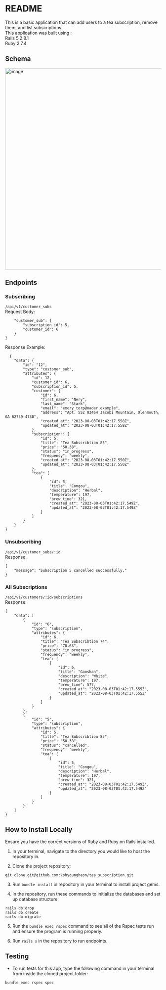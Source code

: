 # README

This is a basic application that can add users to a tea subscription, remove them, and list subscriptions.\
This application was built using :\
Rails 5.2.8.1\
Ruby 2.7.4

## Schema
<img width="652" alt="image" src="https://github.com/kohyoungheon/tea_subscription/assets/92887935/c89b5c1c-244f-48c5-ad1f-d08e8b1a451a">

## Endpoints

### Subscribing
```/api/v1/customer_subs ```\
Request Body:
```{
    "customer_sub": {
        "subscription_id": 5, 
        "customer_id": 6
    }
}
```

Response Example:
```
  {
    "data": {
        "id": "12",
        "type": "customer_sub",
        "attributes": {
            "id": 12,
            "customer_id": 6,
            "subscription_id": 5,
            "customer": {
                "id": 6,
                "first_name": "Nery",
                "last_name": "Stark",
                "email": "emery_torp@nader.example",
                "address": "Apt. 552 83464 Jacobi Mountain, Olenmouth, GA 62759-4730",
                "created_at": "2023-08-03T01:42:17.558Z",
                "updated_at": "2023-08-03T01:42:17.558Z"
            },
            "subscription": {
                "id": 5,
                "title": "Tea Subscribtion 85",
                "price": "50.38",
                "status": "in_progress",
                "frequency": "weekly",
                "created_at": "2023-08-03T01:42:17.550Z",
                "updated_at": "2023-08-03T01:42:17.550Z"
            },
            "tea": [
                {
                    "id": 5,
                    "title": "Congou",
                    "description": "Herbal",
                    "temperature": 197,
                    "brew_time": 321,
                    "created_at": "2023-08-03T01:42:17.549Z",
                    "updated_at": "2023-08-03T01:42:17.549Z"
                }
            ]
        }
    }
}
```
### Unsubscribing
```/api/v1/customer_subs/:id ```\
Response:
```
{
    "message": "Subscription 5 cancelled successfully."
}
```
### All Subscriptions
```/api/v1/customers/:id/subscriptions ```\
Response:
```
{
    "data": [
        {
            "id": "6",
            "type": "subscription",
            "attributes": {
                "id": 6,
                "title": "Tea Subscribtion 74",
                "price": "70.63",
                "status": "in_progress",
                "frequency": "weekly",
                "tea": [
                    {
                        "id": 6,
                        "title": "Gaoshan",
                        "description": "White",
                        "temperature": 197,
                        "brew_time": 577,
                        "created_at": "2023-08-03T01:42:17.555Z",
                        "updated_at": "2023-08-03T01:42:17.555Z"
                    }
                ]
            }
        },
        {
            "id": "5",
            "type": "subscription",
            "attributes": {
                "id": 5,
                "title": "Tea Subscribtion 85",
                "price": "50.38",
                "status": "cancelled",
                "frequency": "weekly",
                "tea": [
                    {
                        "id": 5,
                        "title": "Congou",
                        "description": "Herbal",
                        "temperature": 197,
                        "brew_time": 321,
                        "created_at": "2023-08-03T01:42:17.549Z",
                        "updated_at": "2023-08-03T01:42:17.549Z"
                    }
                ]
            }
        }
    ]
}
```

## How to Install Locally
Ensure you have the correct versions of Ruby and Ruby on Rails installed.

1. In your terminal, navigate to the directory you would like to host the repository in.

2. Clone the project repository:
```
git clone git@github.com:kohyoungheon/tea_subscription.git
```
3. Run `bundle install` in repository in your terminal to install project gems.

4. In the repository, run these commands to initialize the databases and set up database structure:

```
rails db:drop
rails db:create
rails db:migrate
```

5. Run the `bundle exec rspec` command to see all of the Rspec tests run and ensure the program is running properly.

6. Run `rails s` in the repository to run endpoints.

## Testing

- To run tests for this app, type the following command in your terminal from inside the cloned project folder:

```
bundle exec rspec spec
```
